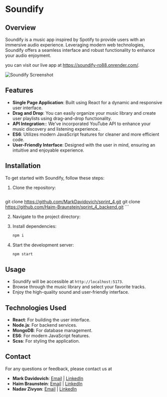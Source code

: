 # Soundify

## Overview
Soundify is a music app inspired by Spotify to provide users with an immersive audio experience. Leveraging modern web technologies, Soundify offers a seamless interface and robust functionality to enhance your audio enjoyment.

you can visit our live app at https://soundify-ro88.onrender.com/.

![Soundify Screenshot](assets/screenshot.png)

## Features
- **Single Page Application**: Built using React for a dynamic and responsive user interface.
- **Drag and Drop**: You can easily organize your music library and create user playlists using drag-and-drop functionality.
- **API Integration:**: We've incorporated YouTube API to enhance your music discovery and listening experience..
- **ES6**: Utilizes modern JavaScript features for cleaner and more efficient code.
- **User-Friendly Interface**: Designed with the user in mind, ensuring an intuitive and enjoyable experience.

## Installation
To get started with Soundify, follow these steps:

1. Clone the repository:
    ```sh
  git clone https://github.com/MarkDavidovich/sprint_4.git
  git clone https://github.com/Haim-Braunstein/sprint_4_backend.git
      ```
  
2. Navigate to the project directory:

3. Install dependencies:
    ```sh
    npm i
    ```
4. Start the development server:
    ```sh
    npm start
    ```

## Usage
- Soundify will be accessible at `http://localhost:5173`.
- Browse through the music library and select your favorite tracks.
- Enjoy the high-quality sound and user-friendly interface.

## Technologies Used
- **React**: For building the user interface.
- **Node.js**: For backend services.
- **MongoDB**: For database management.
- **ES6**: For modern JavaScript features.
- **Scss**: For styling the application.


## Contact
For any questions or feedback, please contact us at 
- **Mark Davidovich**: [Email](mailto:mark.davidovich@gmail.com) | [LinkedIn](https://www.linkedin.com/in/mark-davidovich-2a6222187/)
- **Haim Braunstein**: [Email](mailto:haim321@gmail.com) | [LinkedIn](https://www.linkedin.com/in/haim-braunstein)
- **Nadav Zivyon**: [Email](mailto:nadavzivyon@gmail.com) | [LinkedIn](https://www.linkedin.com/in/nadav-zivyon-7bb410249/)
